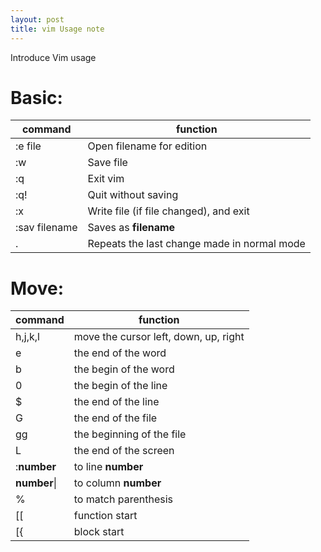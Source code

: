 ```yaml
---
layout: post
title: vim Usage note
---
```

Introduce Vim usage
<!--more-->

Basic:
===
   command          |  function  
|  ---------------  |  --------------------------------------- |  
:e file | Open filename for edition 
:w               | Save file 
:q | Exit vim
:q! | Quit without saving
:x | Write file (if file changed), and exit
:sav filename | Saves as **filename**
. | Repeats the last change made in normal mode


Move:
===

 command | function  
 | ---------------- | --------------------------------------------------|
  h,j,k,l | move the cursor left, down, up, right
  e | the end of the word
  b | the begin of the word
  0 | the begin of the line
  $ | the end of the line
  G | the end of the file
  gg| the beginning of the file
  L | the end of the screen
  :**number** | to line **number**
  **number**\| | to column **number**
  % | to match parenthesis
  [[ | function start
  [{ | block start
  
  
  
  